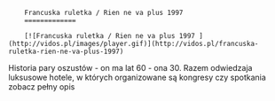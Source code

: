 
        Francuska ruletka / Rien ne va plus 1997 
        =============
        
        [![Francuska ruletka / Rien ne va plus 1997 ](http://vidos.pl/images/player.gif)](http://vidos.pl/francuska-ruletka-rien-ne-va-plus-1997)
        
        
 Historia pary oszustów - on ma lat 60 - ona 30. Razem odwiedzaja luksusowe hotele, w których organizowane są kongresy czy spotkania zobacz pełny opis
    